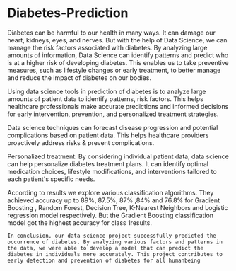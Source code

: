 # Diabetes-Prediction

Diabetes can be harmful to our health in many ways. It can damage our heart, kidneys, eyes, and nerves. But with the help of Data Science, we can manage the risk factors associated with diabetes. 
	By analyzing large amounts of information, Data Science can identify patterns and predict who is at a higher risk of developing diabetes. This enables us to take preventive measures, such as lifestyle changes or early treatment, to better manage and reduce the impact of diabetes on our bodies.

Using data science tools in prediction of diabetes is to analyze large amounts of patient data to identify patterns, risk factors. This helps healthcare professionals make accurate predictions and informed decisions for early intervention, prevention, and personalized treatment strategies.

Data science techniques can forecast disease progression and potential complications based on patient data. This helps healthcare providers proactively address risks & prevent complications.

Personalized treatment: By considering individual patient data, data science can help personalize diabetes treatment plans. It can identify optimal medication choices, lifestyle modifications, and interventions tailored to each patient's specific needs.

According to results we explore various classification algorithms. They achieved  accuracy up to 89%, 87.5%, 87% ,84% and 76.8% for Gradient Boosting ,  Random Forest, Decision Tree, K-Nearest Neighbors and Logistic regression model respectively. But the Gradient Boosting classification model got the highest accuracy for class 1results.

	In conclusion, our data science project successfully predicted the occurrence of diabetes. By analyzing various factors and patterns in the data, we were able to develop a model that can predict the diabetes in individuals more accurately. This project contributes to early detection and prevention of diabetes for all humanbeing

